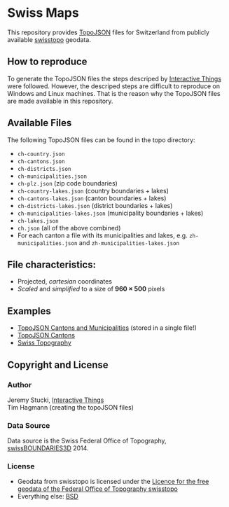 # Swiss Maps

This repository provides [TopoJSON](https://github.com/mbostock/topojson) files for Switzerland from publicly available [swisstopo](http://www.swisstopo.admin.ch/internet/swisstopo/en/home.html) geodata. 

## How to reproduce

To generate the TopoJSON files the steps descriped by [Interactive Things](https://github.com/interactivethings/swiss-maps) were followed. However, the descriped steps are difficult to reproduce on Windows and Linux machines. That is the reason why the TopoJSON files are made available in this repository. 

## Available Files

The following TopoJSON files can be found in the topo directory:

* `ch-country.json`
* `ch-cantons.json`
* `ch-districts.json`
* `ch-municipalities.json`
* `ch-plz.json` (zip code boundaries)
* `ch-country-lakes.json` (country boundaries + lakes)
* `ch-cantons-lakes.json` (canton boundaries + lakes)
* `ch-districts-lakes.json` (district boundaries + lakes)
* `ch-municipalities-lakes.json` (municipality boundaries + lakes)
* `ch-lakes.json`
* `ch.json` (all of the above combined)
* For each canton a file with its municipalities and lakes, e.g. `zh-municipalities.json` and `zh-municipalities-lakes.json`

## File characteristics:

* Projected, *cartesian* coordinates
* *Scaled* and *simplified* to a size of **960 × 500** pixels

## Examples

* [TopoJSON Cantons and Municipalities](http://bl.ocks.org/herrstucki/4327678) (stored in a single file!)
* [TopoJSON Cantons](http://bl.ocks.org/mbostock/4207744)
* [Swiss Topography](http://bl.ocks.org/herrstucki/6312708)

## Copyright and License

### Author

Jeremy Stucki, [Interactive Things](http://interactivethings.com)  
Tim Hagmann (creating the topoJSON files)

### Data Source

Data source is the Swiss Federal Office of Topography, [swissBOUNDARIES3D](http://www.swisstopo.admin.ch/internet/swisstopo/en/home/products/landscape/swissBOUNDARIES3D.html) 2014.

### License

* Geodata from swisstopo is licensed under the [Licence for the free geodata of the Federal Office of Topography swisstopo](LICENSE-GEODATA)
* Everything else: [BSD](LICENSE)
